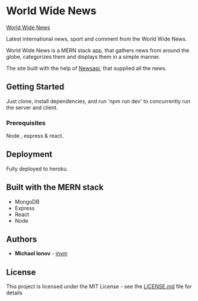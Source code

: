 # World Wide News

[World Wide News](https://hidden-inlet-95248.herokuapp.com/)

Latest international news, sport and comment from the World Wide News.

World Wide News is a MERN stack app, that gathers news from around the globe,
categorizes them and displays them in a simple manner.

The site built with the help of [Newsapi](https://newsapi.org/), that supplied all the news.

## Getting Started

Just clone, install dependencies, and run 'npm run dev' to concurrently run the server and client.

### Prerequisites

Node , express & react.

## Deployment

Fully deployed to heroku.

## Built with the MERN stack

- MongoDB
- Express
- React
- Node

## Authors

- **Michael Ionov** - [invm](https://github.com/invm)

## License

This project is licensed under the MIT License - see the [LICENSE.md](./LICENSE.md) file for details
